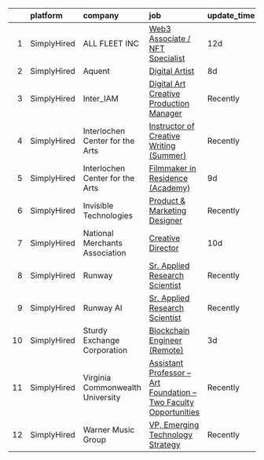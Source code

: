 

|    | platform    | company                          | job                                                                                                                                                                            | update_time   | location        |
|---:|:------------|:---------------------------------|:-------------------------------------------------------------------------------------------------------------------------------------------------------------------------------|:--------------|:----------------|
|  1 | SimplyHired | ALL FLEET INC                    | [Web3 Associate / NFT Specialist](https://www.simplyhired.com/job/-hZECqH1BXC460t1zO6S21o_mKX7fvmv1e5NFAHNiniRFAc5SqJr7Q?q=generative+artist)                                  | 12d           | Zion, IL        |
|  2 | SimplyHired | Aquent                           | [Digital Artist](https://www.simplyhired.com/job/w3r03Mb9LShDZjUCRy2Ft1C1EgUHZOJZ4hbmfEyLOrAZNd_JN3hSSw?q=generative+artist)                                                   | 8d            | Seattle, WA     |
|  3 | SimplyHired | Inter_IAM                        | [Digital Art Creative Production Manager](https://www.simplyhired.com/job/ibb_8zb4V5pynXhuERhPZwSK6Yl2tjKzzzi75_TD0Bs4jooB07uilw?q=generative+artist)                          | Recently      | New York, NY    |
|  4 | SimplyHired | Interlochen Center for the Arts  | [Instructor of Creative Writing (Summer)](https://www.simplyhired.com/job/hWNgq9aeJKA4BsV4F8cmQjkTMzlc4HwyZlPJ2Zwrxi0_OrvHmz8xVg?q=generative+artist)                          | Recently      | Interlochen, MI |
|  5 | SimplyHired | Interlochen Center for the Arts  | [Filmmaker in Residence (Academy)](https://www.simplyhired.com/job/uKuO5fkMgbBoCdSlyCZ73ci5wqLC5jEGv7aLeT054Eamj1937FSq5g?q=generative+artist)                                 | 9d            | Interlochen, MI |
|  6 | SimplyHired | Invisible Technologies           | [Product & Marketing Designer](https://www.simplyhired.com/job/HTwYmjjsODkNfYDv_CyZzBHtdoAWeqs31ufgGegB44TMZ7wNUMGZHA?q=generative+artist)                                     | Recently      | New York, NY    |
|  7 | SimplyHired | National Merchants Association   | [Creative Director](https://www.simplyhired.com/job/AShDJDNrQeZ_CH2tG-ZlwHF8-59Vu59UWvHPuE-vFn1tjZvS66wi3w?q=generative+artist)                                                | 10d           | Las Vegas, NV   |
|  8 | SimplyHired | Runway                           | [Sr. Applied Research Scientist](https://www.simplyhired.com/job/9tTkkFY-eqZyrdSvCvKWNVfqWkVH8Svjc_29lorXXalIjfC-nAq1EA?q=generative+artist)                                   | Recently      | New York, NY    |
|  9 | SimplyHired | Runway AI                        | [Sr. Applied Research Scientist](https://www.simplyhired.com/job/QJIyeSnAdk_J2V7YtHgWH-0r3thnGAttzhBLFB-1tdlN3QoX4cNWeg?q=generative+artist)                                   | Recently      | Remote          |
| 10 | SimplyHired | Sturdy Exchange Corporation      | [Blockchain Engineer (Remote)](https://www.simplyhired.com/job/Hpr4NleclmbTKEeKavqdKlrN5-NCBT_NUdopMAGgXpFE0rmyleAqYA?q=generative+artist)                                     | 3d            | Remote          |
| 11 | SimplyHired | Virginia Commonwealth University | [Assistant Professor – Art Foundation – Two Faculty Opportunities](https://www.simplyhired.com/job/ku9MBw5kjdqpEYDpN3x31H-xWeUve0J9cTsyWs1nt1f70SFJ4JqDTA?q=generative+artist) | Recently      | Richmond, VA    |
| 12 | SimplyHired | Warner Music Group               | [VP, Emerging Technology Strategy](https://www.simplyhired.com/job/2Jt58FqOHQI0UV3YTUtaGQHTw56Xt_N73mWt6aSNKsLly0lOynLr8Q?q=generative+artist)                                 | Recently      | New York, NY    |